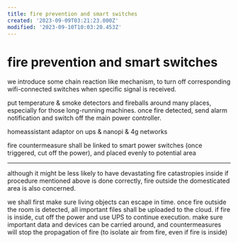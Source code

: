 ```yaml
---
title: fire prevention and smart switches
created: '2023-09-09T03:21:23.000Z'
modified: '2023-09-10T10:03:20.453Z'
---
```


# fire prevention and smart switches

we introduce some chain reaction like mechanism, to turn off corresponding wifi-connected switches when specific signal is received.

put temperature & smoke detectors and fireballs around many places, especially for those long-running machines. once fire detected, send alarm notification and switch off the main power controller.

homeassistant adaptor on ups & nanopi & 4g networks

fire countermeasure shall be linked to smart power switches (once triggered, cut off the power), and placed evenly to potential area

----

although it might be less likely to have devastating fire catastropies inside if procedure mentioned above is done correctly, fire outside the domesticated area is also concerned.

we shall first make sure living objects can escape in time. once fire outside the room is detected, all important files shall be uploaded to the cloud. if fire is inside, cut off the power and use UPS to continue execution. make sure important data and devices can be carried around, and countermeasures will stop the propagation of fire (to isolate air from fire, even if fire is inside)
